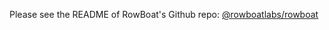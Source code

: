 Please see the README of RowBoat's Github repo: [@rowboatlabs/rowboat](https://github.com/rowboatlabs/rowboat/)